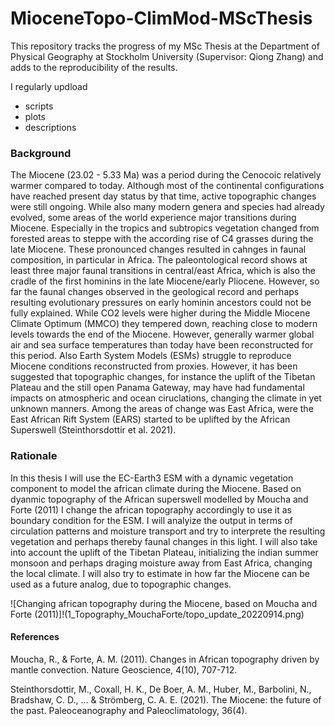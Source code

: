 # MioceneTopo-ClimMod-MScThesis

This repository tracks the progress of my MSc Thesis at the Department of Physical Geography at Stockholm University (Supervisor: Qiong Zhang) and adds to the reproducibility of the results. 

I regularly updload 
+ scripts
+ plots
+ descriptions

### Background
The Miocene (23.02 - 5.33 Ma) was a period during the Cenocoic relatively warmer compared to today. Although most of the continental configurations have reached present day status by that time, active topographic changes were still ongoing. While also many modern genera and species had already evolved, some areas of the world experience major transitions during Miocene. Especially in the tropics and subtropics vegetation changed from forested areas to steppe with the according rise of C4 grasses during the late Miocene. These pronounced changes resulted in cahnges in faunal composition, in particular in Africa. The paleontological record shows at least three major faunal transitions in central/east Africa, which is also the cradle of the first hominins in the late Miocene/early Pliocene. However, so far the faunal changes observed in the geological record and perhaps resulting evolutionary pressures on early hominin ancestors could not be fully explained. While CO2 levels were higher during the Middle Miocene Climate Optimum (MMCO) they tempered down, reaching close to modern levels towards the end of the Miocene. However, generally warmer global air and sea surface temperatures than today have been reconstructed for this period. Also Earth System Models (ESMs) struggle to reproduce Miocene conditions reconstructed from proxies. However, it has been suggested that topographic changes, for instance the uplift of the Tibetan Plateau and the still open Panama Gateway, may have had fundamental impacts on atmospheric and ocean ciruclations, changing the climate in yet unknown manners. Among the areas of change was East Africa, were the East African Rift System (EARS) started to be uplifted by the African Superswell (Steinthorsdottir et al. 2021). 

### Rationale
In this thesis I will use the EC-Earth3 ESM with a dynamic vegetation component to model the african climate during the Miocene. Based on dyanmic topography of the African superswell modelled by Moucha and Forte (2011) I change the african topography accordingly to use it as boundary condition for the ESM. I will analyize the output in terms of circulation patterns and moisture transport and try to interprete the resulting vegetation and perhaps thereby faunal changes in this light. I will also take into account the uplift of the Tibetan Plateau, initializing the indian summer monsoon and perhaps draging moisture away from East Africa, changing the local climate. I will also try to estimate in how far the Miocene can be used as a future analog, due to topographic changes.

![Changing african topography during the Miocene, based on Moucha and Forte (2011)]!(1_Topography_MouchaForte/topo_update_20220914.png)

#### References
Moucha, R., & Forte, A. M. (2011). Changes in African topography driven by mantle convection. Nature Geoscience, 4(10), 707-712.

Steinthorsdottir, M., Coxall, H. K., De Boer, A. M., Huber, M., Barbolini, N., Bradshaw, C. D., ... & Strömberg, C. A. E. (2021). The Miocene: the future of the past. Paleoceanography and Paleoclimatology, 36(4).
